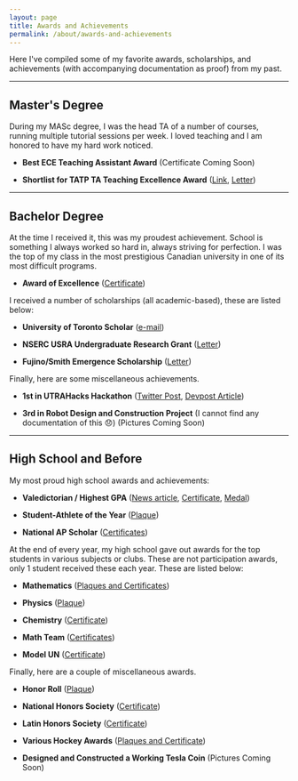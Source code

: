 ```yaml
---
layout: page
title: Awards and Achievements
permalink: /about/awards-and-achievements
---
```


Here I've compiled some of my favorite awards, scholarships, and achievements (with accompanying documentation as proof) from my past.

---

## Master's Degree

During my MASc degree, I was the head TA of a number of courses, running multiple tutorial sessions per week. I loved teaching and I am honored to have my hard work noticed.

* **Best ECE Teaching Assistant Award** (Certificate Coming Soon)

* **Shortlist for TATP TA Teaching Excellence Award** (<a href="https://tatp.utoronto.ca/awards/current-winners/" target="_blank">Link</a>, <a href="/files/awards/MASc/2023 TA Award - Shortlist Letter.pdf" target="_blank">Letter</a>)

---

## Bachelor Degree

At the time I received it, this was my proudest achievement. School is something I always worked so hard in, always striving for perfection. I was the top of my class in the most prestigious Canadian university in one of its most difficult programs.

* **Award of Excellence** (<a href="/files/awards/undergrad/Award of Excellence.pdf" target="_blank">Certificate</a>)

I received a number of scholarships (all academic-based), these are listed below:

* **University of Toronto Scholar** (<a href="/files/awards/scholarships/Unversity of Toronto Scholar.pdf" target="_blank">e-mail</a>)

* **NSERC USRA Undergraduate Research Grant** (<a href="/files/awards/scholarships/NSERC USRA.pdf" target="_blank">Letter</a>)

* **Fujino/Smith Emergence Scholarship** (<a href="/files/awards/scholarships/2018 - Fujino Smith Emergence Scholarship.pdf" target="_blank">Letter</a>)


Finally, here are some miscellaneous achievements.

* **1st in UTRAHacks Hackathon** (<a href="https://twitter.com/uoftengineering/status/1059490623424786434?lang=en" target="_blank">Twitter Post</a>, <a href="https://devpost.com/software/keys-to-success" target="_blank">Devpost Article</a>)

* **3rd in Robot Design and Construction Project** (I cannot find any documentation of this 😞) (Pictures Coming Soon)

---

## High School and Before

My most proud high school awards and achievements:

* **Valedictorian / Highest GPA** (<a href="https://www.fosters.com/story/news/education/2017/05/17/st-thomas-aquinas-announces-top-10/20900104007/" target="_blank">News article</a>, <a href="/files/awards/high school/Valedictorian Senate Letter.pdf" target="_blank">Certificate</a>, <a href="/files/awards/high school/Valedictorian Medal.pdf" target="_blank">Medal</a>)

* **Student-Athlete of the Year** (<a href="/files/awards/sports/Student Athlete of the Year.pdf" target="_blank">Plaque</a>)

* **National AP Scholar** (<a href="/files/awards/high school/National AP Scholar Award.pdf" target="_blank">Certificates</a>)



At the end of every year, my high school gave out awards for the top students in various subjects or clubs. These are not participation awards, only 1 student received these each year. These are listed below:

* **Mathematics** (<a href="/files/awards/high school/Mathematics.pdf" target="_blank">Plaques and Certificates</a>)

* **Physics** (<a href="/files/awards/high school/Physics.pdf" target="_blank">Plaque</a>)

* **Chemistry** (<a href="/files/awards/high school/Chemistry.pdf" target="_blank">Certificate</a>)

* **Math Team** (<a href="/files/awards/high school/Math Team.pdf" target="_blank">Certificates</a>)

* **Model UN** (<a href="/files/awards/high school/Model UN.pdf" target="_blank">Certificate</a>)

Finally, here are a couple of miscellaneous awards.

* **Honor Roll** (<a href="/files/awards/high school/Honor Roll.pdf" target="_blank">Plaque</a>)

* **National Honors Society** (<a href="/files/awards/high school/National Honors Society.pdf" target="_blank">Certificate</a>)

* **Latin Honors Society** (<a href="/files/awards/high school/Latin Honors Society.pdf" target="_blank">Certificate</a>)

* **Various Hockey Awards** (<a href="/files/awards/sports/Hockey Awards.pdf" target="_blank">Plaques and Certificate</a>)

* **Designed and Constructed a Working Tesla Coin** (Pictures Coming Soon)